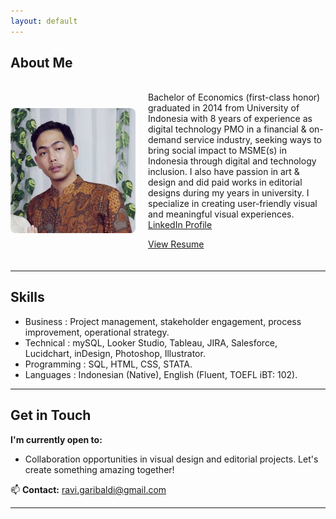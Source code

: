 ```yaml
---
layout: default
---
```


## About Me  
<div style="display: flex; gap: 20px; align-items: center; margin: 20px 0;">

<img src="/assets/profile.jpg" alt="Ravi Garibaldi" style="width: 200px; border-radius: 8px;">   

  <div>


Bachelor of Economics (first-class honor) graduated in 2014 from University of Indonesia with 8 years of experience as digital technology PMO in a financial & on-demand service industry, seeking ways to bring social impact to MSME(s) in Indonesia through digital and technology inclusion. I also have passion in art & design and did paid works in editorial designs during my years in university. I specialize in creating user-friendly visual and meaningful visual experiences. </br>
[LinkedIn Profile](https://www.linkedin.com/in/ravigaribaldi/) </br>

[View Resume](/resume.pdf) 

  </div>

</div>


---

## Skills  

  - Business	: Project management, stakeholder engagement, process improvement, operational strategy.
  - Technical	: mySQL, Looker Studio, Tableau, JIRA, Salesforce, Lucidchart, inDesign, Photoshop, Illustrator. 
  - Programming	: SQL, HTML, CSS, STATA.
  - Languages	: Indonesian (Native), English (Fluent, TOEFL iBT: 102).  

---

## Get in Touch  
**I'm currently open to:**  
- Collaboration opportunities in visual design and editorial projects. Let's create something amazing together!  

📫 **Contact:** [ravi.garibaldi@gmail.com](mailto:ravi.garibaldi@gmail.com)

---
